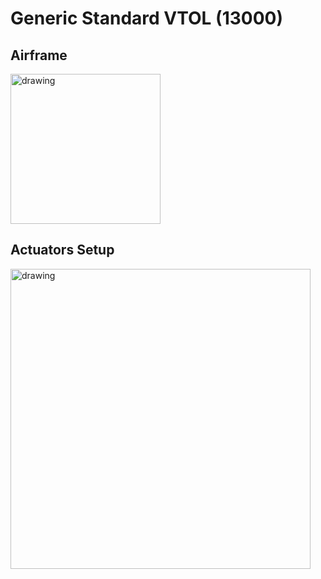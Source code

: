 # Generic Standard VTOL (13000)

## Airframe

<img src="https://docs.px4.io/main/assets/img/VTOLPlane.2ffc44a4.svg" alt="drawing" width="240"/>

## Actuators Setup

<img src="https://github.com/ZilantRobotics/innopolis_vtol_dynamics/wiki/assets/configs/px4_v1.14_standard_vtol.png" alt="drawing" width="480"/>
